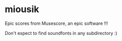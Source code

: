# miousik
Epic scores from Musescore, an epic software !!!

Don't expect to find soundfonts in any subdirectory :)